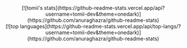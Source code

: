<div align="center">
    [![tomii's stats](https://github-readme-stats.vercel.app/api?username=tomii-dev&theme=onedark)](https://github.com/anuraghazra/github-readme-stats)
</div>
<div align="center">
    [![top languages](https://github-readme-stats.vercel.app/api/top-langs/?username=tomii-dev&theme=onedark)](https://github.com/anuraghazra/github-readme-stats)
</div>
